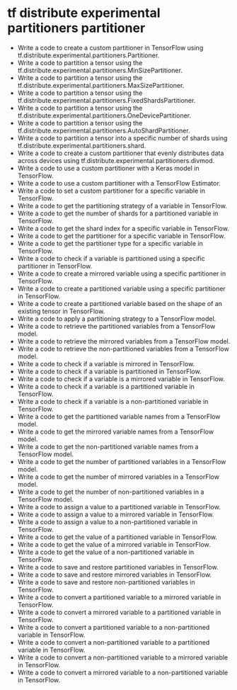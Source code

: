 # tf distribute experimental partitioners partitioner

- Write a code to create a custom partitioner in TensorFlow using tf.distribute.experimental.partitioners.Partitioner.
- Write a code to partition a tensor using the tf.distribute.experimental.partitioners.MinSizePartitioner.
- Write a code to partition a tensor using the tf.distribute.experimental.partitioners.MaxSizePartitioner.
- Write a code to partition a tensor using the tf.distribute.experimental.partitioners.FixedShardsPartitioner.
- Write a code to partition a tensor using the tf.distribute.experimental.partitioners.OneDevicePartitioner.
- Write a code to partition a tensor using the tf.distribute.experimental.partitioners.AutoShardPartitioner.
- Write a code to partition a tensor into a specific number of shards using tf.distribute.experimental.partitioners.shard.
- Write a code to create a custom partitioner that evenly distributes data across devices using tf.distribute.experimental.partitioners.divmod.
- Write a code to use a custom partitioner with a Keras model in TensorFlow.
- Write a code to use a custom partitioner with a TensorFlow Estimator.
- Write a code to set a custom partitioner for a specific variable in TensorFlow.
- Write a code to get the partitioning strategy of a variable in TensorFlow.
- Write a code to get the number of shards for a partitioned variable in TensorFlow.
- Write a code to get the shard index for a specific variable in TensorFlow.
- Write a code to get the partitioner for a specific variable in TensorFlow.
- Write a code to get the partitioner type for a specific variable in TensorFlow.
- Write a code to check if a variable is partitioned using a specific partitioner in TensorFlow.
- Write a code to create a mirrored variable using a specific partitioner in TensorFlow.
- Write a code to create a partitioned variable using a specific partitioner in TensorFlow.
- Write a code to create a partitioned variable based on the shape of an existing tensor in TensorFlow.
- Write a code to apply a partitioning strategy to a TensorFlow model.
- Write a code to retrieve the partitioned variables from a TensorFlow model.
- Write a code to retrieve the mirrored variables from a TensorFlow model.
- Write a code to retrieve the non-partitioned variables from a TensorFlow model.
- Write a code to check if a variable is mirrored in TensorFlow.
- Write a code to check if a variable is partitioned in TensorFlow.
- Write a code to check if a variable is a mirrored variable in TensorFlow.
- Write a code to check if a variable is a partitioned variable in TensorFlow.
- Write a code to check if a variable is a non-partitioned variable in TensorFlow.
- Write a code to get the partitioned variable names from a TensorFlow model.
- Write a code to get the mirrored variable names from a TensorFlow model.
- Write a code to get the non-partitioned variable names from a TensorFlow model.
- Write a code to get the number of partitioned variables in a TensorFlow model.
- Write a code to get the number of mirrored variables in a TensorFlow model.
- Write a code to get the number of non-partitioned variables in a TensorFlow model.
- Write a code to assign a value to a partitioned variable in TensorFlow.
- Write a code to assign a value to a mirrored variable in TensorFlow.
- Write a code to assign a value to a non-partitioned variable in TensorFlow.
- Write a code to get the value of a partitioned variable in TensorFlow.
- Write a code to get the value of a mirrored variable in TensorFlow.
- Write a code to get the value of a non-partitioned variable in TensorFlow.
- Write a code to save and restore partitioned variables in TensorFlow.
- Write a code to save and restore mirrored variables in TensorFlow.
- Write a code to save and restore non-partitioned variables in TensorFlow.
- Write a code to convert a partitioned variable to a mirrored variable in TensorFlow.
- Write a code to convert a mirrored variable to a partitioned variable in TensorFlow.
- Write a code to convert a partitioned variable to a non-partitioned variable in TensorFlow.
- Write a code to convert a non-partitioned variable to a partitioned variable in TensorFlow.
- Write a code to convert a non-partitioned variable to a mirrored variable in TensorFlow.
- Write a code to convert a mirrored variable to a non-partitioned variable in TensorFlow.